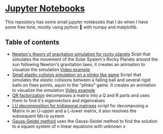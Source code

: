 # [Jupyter Notebooks](http://jupyter.org/)

This repository has some small jupyter notebooks that I do when I have some free time, mostly using python :snake: with numpy and matplotlib.

## Table of contents
- [Newton's theory of gravitation simulation for rocky planets](https://github.com/bleachman2/Small_notebooks/blob/master/gravitation_simulation.ipynb) Scipt that simulates the movement of the Solar System's Rocky Planets around the sun following Newton's gravitation laws, it creates an animation to visualize the simulation [Video example](https://raw.githubusercontent.com/bleachman2/Small_notebooks/master/video_exapmles/gravitation_video.mp4)
- [Small elastic colision simulation on a plinko like game](https://github.com/bleachman2/Small_notebooks/blob/master/Elastic_colision_plinko.ipynb) Script that simulates the elastic colisions between a falling ball and several rigid balls on fixes points, aquin to the "plinko" game. It creates an animation to visualize the simulation [Video example](https://raw.githubusercontent.com/bleachman2/Small_notebooks/master/video_exapmles/plinko_video.mp4)
- [QR factorization](https://github.com/bleachman2/Small_notebooks/blob/master/QR.ipynb) decomposes a matrix into a Q and R parts and uses them to find it's eigenvectors and eigenvalues
- [LU decomposition for tridiagonal matrixes](https://github.com/bleachman2/Small_notebooks/blob/master/LU_tridiagonal.ipynb) script for decomposing a Matrix in an U-upper and a L-lower matrix, it also resolves the subsequent Mx=b system
- [Gauss-Seidel method](https://github.com/bleachman2/Small_notebooks/blob/master/Gauss-Seidel.ipynb) uses the Gauss-Seidel method to find the solution to a square system of n linear equations with unknown x 

